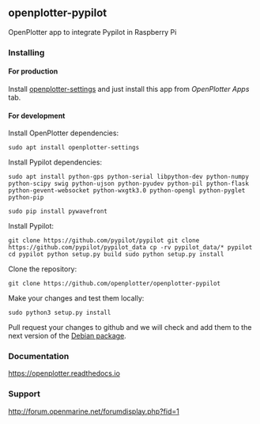 ## openplotter-pypilot

OpenPlotter app to integrate Pypilot in Raspberry Pi

### Installing

#### For production

Install [openplotter-settings](https://github.com/openplotter/openplotter-settings) and just install this app from *OpenPlotter Apps* tab.

#### For development

Install OpenPlotter dependencies:

`sudo apt install openplotter-settings`

Install Pypilot dependencies:

`sudo apt install python-gps python-serial libpython-dev python-numpy python-scipy swig python-ujson python-pyudev python-pil python-flask python-gevent-websocket python-wxgtk3.0 python-opengl python-pyglet python-pip`

`sudo pip install pywavefront`

Install Pypilot:

`git clone https://github.com/pypilot/pypilot
git clone https://github.com/pypilot/pypilot_data
cp -rv pypilot_data/* pypilot
cd pypilot
python setup.py build
sudo python setup.py install`

Clone the repository:

`git clone https://github.com/openplotter/openplotter-pypilot`

Make your changes and test them locally:

`sudo python3 setup.py install`

Pull request your changes to github and we will check and add them to the next version of the [Debian package](https://launchpad.net/~openplotter/+archive/ubuntu/openplotter/).

### Documentation

https://openplotter.readthedocs.io

### Support

http://forum.openmarine.net/forumdisplay.php?fid=1
